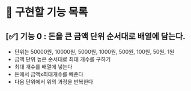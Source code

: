 # 🔖 구현할 기능 목록

## [✅] 기능 0 : 돈을 큰 금액 단위 순서대로 배열에 담는다.

- 단위는 50000원, 10000원, 5000원, 1000원, 500원, 100원, 50원, 1원
- 금액 단위 높은 순서대로 최대 개수를 구하기
- 최대 개수를 배열에 넣는다
- 돈에서 금액x최대개수를 빼준다
- 다음 단위에서 위의 과정을 반복한다
